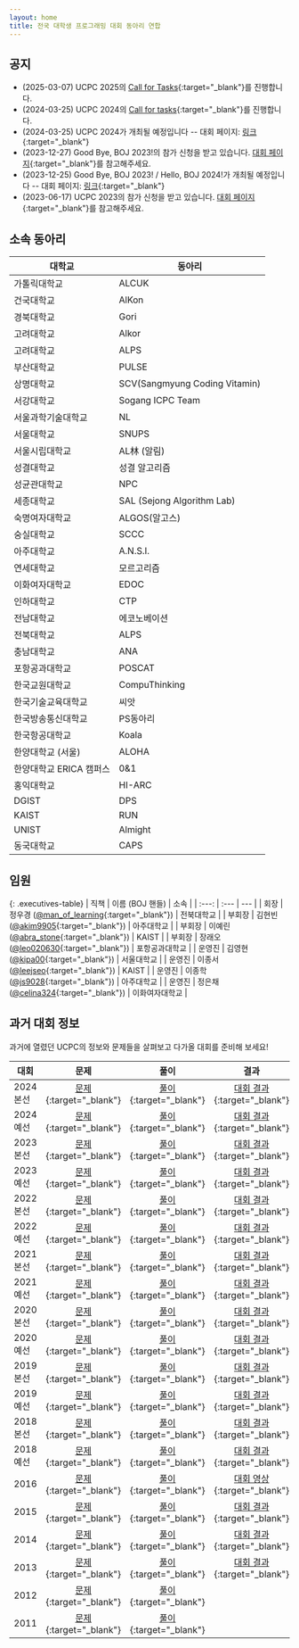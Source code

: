 ```yaml
---
layout: home
title: 전국 대학생 프로그래밍 대회 동아리 연합
---
```


<!-- ## [UCPC 2024 신청하기](https://2024.ucpc.me){:target="_blank"} -->

## 공지
- (2025-03-07) UCPC 2025의 [Call for Tasks](https://2025.ucpc.me/tasks/){:target="_blank"}를 진행합니다.
- (2024-03-25) UCPC 2024의 [Call for tasks](https://2024.ucpc.me/tasks/){:target="_blank"}를 진행합니다.
- (2024-03-25) UCPC 2024가 개최될 예정입니다 -- 대회 페이지: [링크](https://2024.ucpc.me){:target="_blank"}
- (2023-12-27) Good Bye, BOJ 2023!의 참가 신청을 받고 있습니다. [대회 페이지](https://2023w.ucpc.me){:target="_blank"}를 참고해주세요.
- (2023-12-25) Good Bye, BOJ 2023! / Hello, BOJ 2024!가 개최될 예정입니다 -- 대회 페이지: [링크](https://2023w.ucpc.me/){:target="_blank"}
- (2023-06-17) UCPC 2023의 참가 신청을 받고 있습니다. [대회 페이지](https://2023.ucpc.me){:target="_blank"}를 참고해주세요.

## 소속 동아리

| 대학교 | 동아리 |
| ---- | ----- |
| 가톨릭대학교 | ALCUK |
| 건국대학교 | AlKon |
| 경북대학교 | Gori |
| 고려대학교 | Alkor |
| 고려대학교 | ALPS |
| 부산대학교 | PULSE |
| 상명대학교 | SCV(Sangmyung Coding Vitamin) |
| 서강대학교 | Sogang ICPC Team |
| 서울과학기술대학교 | NL |
| 서울대학교 | SNUPS |
| 서울시립대학교 | AL林 (알림) |
| 성결대학교 | 성결 알고리즘 |
| 성균관대학교 | NPC |
| 세종대학교 | SAL (Sejong Algorithm Lab) |
| 숙명여자대학교 | ALGOS(알고스) |
| 숭실대학교 | SCCC |
| 아주대학교 | A.N.S.I. |
| 연세대학교 | 모르고리즘 |
| 이화여자대학교 | EDOC |
| 인하대학교 | CTP |
| 전남대학교 | 에코노베이션 |
| 전북대학교 | ALPS |
| 충남대학교 | ANA |
| 포항공과대학교 | POSCAT |
| 한국교원대학교 | CompuThinking |
| 한국기술교육대학교 | 씨앗 |
| 한국방송통신대학교 | PS동아리 |
| 한국항공대학교 | Koala |
| 한양대학교 (서울) | ALOHA |
| 한양대학교 ERICA 캠퍼스 | 0&1 |
| 홍익대학교 | HI-ARC |
| DGIST | DPS |
| KAIST | RUN |
| UNIST | Almight |
| 동국대학교 | CAPS |

## 임원

<style>
.executives-table {
  margin-right: 2rem;
  width: calc(100% - 2rem);
}
.executives-table th:first-child,
.executives-table td:first-child {
  width: 25%;
}
.executives-table th:nth-child(2),
.executives-table td:nth-child(2) {
  width: 45%;
  padding-left: 2rem;
}
.executives-table th:last-child,
.executives-table td:last-child {
  width: 30%;
}
</style>

{: .executives-table}
| 직책 | 이름 (BOJ 핸들) | 소속 |
| :---: | :--- | --- |
| 회장 | 정우경 ([@man_of_learning](https://www.acmicpc.net/user/man_of_learning){:target="_blank"}) | 전북대학교 |
| 부회장 | 김현빈 ([@akim9905](https://www.acmicpc.net/user/akim9905){:target="_blank"}) | 아주대학교 |
| 부회장 | 이예린 ([@abra_stone](https://www.acmicpc.net/user/abra_stone){:target="_blank"}) | KAIST |
| 부회장 | 장래오 ([@leo020630](https://www.acmicpc.net/user/leo020630){:target="_blank"}) | 포항공과대학교 |
| 운영진 | 김영현 ([@kipa00](https://www.acmicpc.net/user/kipa00){:target="_blank"}) | 서울대학교 |
| 운영진 | 이종서 ([@leejseo](https://www.acmicpc.net/user/leejseo){:target="_blank"}) | KAIST |
| 운영진 | 이종학 ([@js9028](https://www.acmicpc.net/user/js9028){:target="_blank"}) | 아주대학교 |
| 운영진 | 정은채 ([@celina324](https://www.acmicpc.net/user/celina324){:target="_blank"}) | 이화여자대학교 |

## 과거 대회 정보

과거에 열렸던 UCPC의 정보와 문제들을 살펴보고 다가올 대회를 준비해 보세요!

| 대회      |   문제   |    풀이    |     결과   |
| --------- | :----------------------------------------------------------------------------------------------------------------------: | :-------------------------------------------------------------------: | :------------------------------------------------------------------------------------: |
| 2024 본선 |                                   [문제](https://www.acmicpc.net/category/detail/4263){:target="_blank"}                                   | [풀이](https://static.ucpc.me/files/2024/ucpc24-finals-solutions.pdf){:target="_blank"} |               [대회 결과](https://www.acmicpc.net/contest/spotboard/1316){:target="_blank"}              |
| 2024 예선 |                                   [문제](https://www.acmicpc.net/category/detail/4252){:target="_blank"}                                   | [풀이](https://static.ucpc.me/files/2024/ucpc24-prelim-solutions.pdf){:target="_blank"} |               [대회 결과](https://www.acmicpc.net/contest/spotboard/1310){:target="_blank"}              |
| 2023 본선 |                                   [문제](https://www.acmicpc.net/category/detail/3630){:target="_blank"}                                   | [풀이](https://static.ucpc.me/files/2023/ucpc23-finals-solutions.pdf){:target="_blank"} |               [대회 결과](https://www.acmicpc.net/contest/spotboard/1069){:target="_blank"}              |
| 2023 예선 |                                   [문제](https://www.acmicpc.net/category/detail/3613){:target="_blank"}                                   | [풀이](https://static.ucpc.me/files/2023/ucpc23-prelim-solutions.pdf){:target="_blank"} |               [대회 결과](https://www.acmicpc.net/contest/spotboard/1067){:target="_blank"}              |
| 2022 본선 |                                   [문제](https://www.acmicpc.net/category/detail/3147){:target="_blank"}                                   | [풀이](https://static.ucpc.me/files/2022/ucpc22-finals-solutions.pdf){:target="_blank"} |               [대회 결과](https://www.acmicpc.net/contest/spotboard/828){:target="_blank"}               |
| 2022 예선 |                                   [문제](https://www.acmicpc.net/category/detail/3138){:target="_blank"}                                   | [풀이](https://static.ucpc.me/files/2022/ucpc22-prelim-solutions.pdf){:target="_blank"} |               [대회 결과](https://www.acmicpc.net/contest/spotboard/827){:target="_blank"}               |
| 2021 본선 |                                   [문제](https://www.acmicpc.net/category/detail/2743){:target="_blank"}                                   | [풀이](https://static.ucpc.me/files/2021/ucpc21-finals-solutions.pdf){:target="_blank"} |               [대회 결과](https://www.acmicpc.net/contest/spotboard/670){:target="_blank"}               |
| 2021 예선 |                                   [문제](https://www.acmicpc.net/category/detail/2692){:target="_blank"}                                   | [풀이](https://static.ucpc.me/files/2021/ucpc21-prelim-solutions.pdf){:target="_blank"} |               [대회 결과](https://www.acmicpc.net/contest/spotboard/668){:target="_blank"}               |
| 2020 본선 |                                   [문제](https://www.acmicpc.net/category/detail/2272){:target="_blank"}                                   | [풀이](https://static.ucpc.me/files/2020/ucpc20-finals-solutions.pdf){:target="_blank"} |               [대회 결과](https://www.acmicpc.net/contest/spotboard/524){:target="_blank"}               |
| 2020 예선 |                                   [문제](https://www.acmicpc.net/category/detail/2270){:target="_blank"}                                   | [풀이](https://static.ucpc.me/files/2020/ucpc20-prelim-solutions.pdf){:target="_blank"} |               [대회 결과](https://www.acmicpc.net/contest/spotboard/521){:target="_blank"}               |
| 2019 본선 |                                   [문제](https://www.acmicpc.net/category/detail/2054){:target="_blank"}                                   |    [풀이](https://static.ucpc.me/files/2019/ucpc-2019-finals.pdf){:target="_blank"}     |               [대회 결과](https://www.acmicpc.net/contest/spotboard/450){:target="_blank"}               |
| 2019 예선 |                                   [문제](https://www.acmicpc.net/category/detail/2053){:target="_blank"}                                   |    [풀이](https://static.ucpc.me/files/2019/ucpc-2019-prelim.pdf){:target="_blank"}     |               [대회 결과](https://www.acmicpc.net/contest/spotboard/449){:target="_blank"}               |
| 2018 본선 |                                   [문제](https://www.acmicpc.net/category/detail/1893){:target="_blank"}                                   |    [풀이](https://static.ucpc.me/files/2018/ucpc-2018-finals.pdf){:target="_blank"}     |               [대회 결과](https://www.acmicpc.net/contest/spotboard/314){:target="_blank"}               |
| 2018 예선 |                                   [문제](https://www.acmicpc.net/category/detail/1891){:target="_blank"}                                   |    [풀이](https://static.ucpc.me/files/2018/ucpc-2018-prelim.pdf){:target="_blank"}     |               [대회 결과](https://www.acmicpc.net/contest/spotboard/307){:target="_blank"}               |
| 2016      |                                   [문제](https://www.acmicpc.net/category/detail/1510){:target="_blank"}                                   |   [풀이](https://static.ucpc.me/files/2016/2016-ucpc-65393552.pdf){:target="_blank"}    |                [대회 영상](https://www.youtube.com/watch?v=vScs5byLKcc){:target="_blank"}                |
| 2015      |                                   [문제](https://www.acmicpc.net/category/detail/1358){:target="_blank"}                                   |       [풀이](https://static.ucpc.me/files/2015/5-51953762.pdf){:target="_blank"}        |                       [대회 결과](https://ucpc2015.acmicpc.net/){:target="_blank"}                       |
| 2014      | [문제](https://algospot.com/judge/problem/list/?source=제4회%20전국%20대학생%20프로그래밍%20대회%20동아리%20연합%20대회){:target="_blank"} |      [풀이](https://static.ucpc.me/files/2014/ucpc2014_sol_.pdf){:target="_blank"}      |                         [대회 결과](http://140823.hodduc.net/){:target="_blank"}                         |
| 2013      | [문제](https://algospot.com/judge/problem/list/?source=제3회%20전국%20대학생%20프로그래밍%20대회%20동아리%20연합%20대회){:target="_blank"} | [풀이](https://static.ucpc.me/files/2013/ucpc-3rd-solution-slide.pdf){:target="_blank"} | [대회 결과](https://dl.dropboxusercontent.com/s/sk5n8ur0kl7l5gq/ucpc-3rd-standing.png){:target="_blank"} |
| 2012      |        [문제](https://static.ucpc.me/files/2012/ucpc12-problems.pdf){:target="_blank"}            |   [풀이](https://static.ucpc.me/files/2012/ucpc12-solutions.pdf){:target="_blank"} | |
| 2011      |        [문제](https://static.ucpc.me/files/2011/ucpc11-problems.pdf){:target="_blank"}     |     [풀이](https://static.ucpc.me/files/2011/ucpc-1st-slide.pdf){:target="_blank"}      |                                                                                        |

